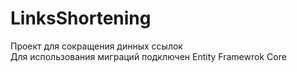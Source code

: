 # LinksShortening
Проект для сокращения динных ссылок <br/>
Для использования миграций подключен Entity Framewrok Core

